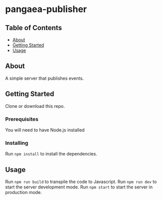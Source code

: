 # pangaea-publisher

## Table of Contents

- [About](#about)
- [Getting Started](#getting_started)
- [Usage](#usage)

## About <a name = "about"></a>

A simple server that publishes events.

## Getting Started <a name = "getting_started"></a>

Clone or download this repo.

### Prerequisites

You will need to have Node.js installed

### Installing

Run `npm install` to install the dependencies.

## Usage <a name = "usage"></a>

Run `npm run build` to transpile the code to Javascript. Run `npm run dev` to start the server development mode. Run `npm start` to start the server in production mode.
